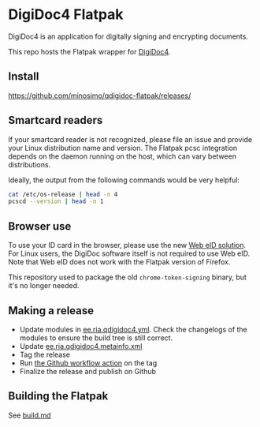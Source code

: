 # DigiDoc4 Flatpak

DigiDoc4 is an application for digitally signing and encrypting documents.

This repo hosts the Flatpak wrapper for [DigiDoc4](https://github.com/open-eid/DigiDoc4-Client/).

## Install

https://github.com/minosimo/qdigidoc-flatpak/releases/

## Smartcard readers

If your smartcard reader is not recognized, please file an issue and provide your Linux distribution
name and version. The Flatpak pcsc integration depends on the daemon running on the host, which can
vary between distributions.

Ideally, the output from the following commands would be very helpful:
```sh
cat /etc/os-release | head -n 4
pcscd --version | head -n 1
```

## Browser use

To use your ID card in the browser, please use the new [Web eID
solution](https://www.id.ee/en/article/the-latest-version-of-the-id-software-includes-an-innovative-web-eid-interface/).
For Linux users, the DigiDoc software itself is not required to use Web eID.
Note that Web eID does not work with the Flatpak version of Firefox.

This repository used to package the old `chrome-token-signing` binary, but it's
no longer needed.

## Making a release

- Update modules in [ee.ria.qdigidoc4.yml](./ee.ria.qdigidoc4.yml). Check the changelogs of the
  modules to ensure the build tree is still correct.
- Update [ee.ria.qdigidoc4.metainfo.xml](./ee.ria.qdigidoc4.metainfo.xml)
- Tag the release
- Run [the Github workflow action](https://github.com/oskarkook/qdigidoc-flatpak/actions/workflows/build.yml)
  on the tag
- Finalize the release and publish on Github

## Building the Flatpak

See [build.md](./build.md)
